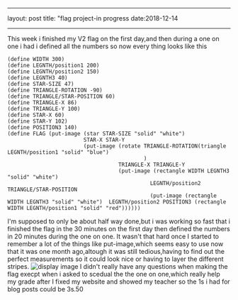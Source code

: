 - - -
layout: post
title: "flag project-in progress
date:2018-12-14
- - -

This week i finished my V2 flag on the first day,and then during a one on one i had i defined all the numbers so now every thing looks like this
```
(define WIDTH 300)
(define LEGNTH/position1 200)
(define LEGNTH/position2 150)
(define LEGNTH3 40)
(define STAR-SIZE 47)
(define TRIANGLE-ROTATION -90)
(define TRIANGLE/STAR-POSITION 60)
(define TRIANGLE-X 86)
(define TRIANGLE-Y 100)
(define STAR-X 60)
(define STAR-Y 102)
(define POSITION3 140)
(define FLAG (put-image (star STAR-SIZE "solid" "white") 
                        STAR-X STAR-Y 
                        (put-image (rotate TRIANGLE-ROTATION(triangle LEGNTH/position1 "solid" "blue")
                                           ) 
                                   TRIANGLE-X TRIANGLE-Y 
                                   (put-image (rectangle WIDTH LEGNTH3 "solid" "white") 
                                             LEGNTH/position2 TRIANGLE/STAR-POSITION 
                                             (put-image (rectangle WIDTH LEGNTH3 "solid" "white")  LEGNTH/position2 POSITION3 (rectangle WIDTH LEGNTH/position1 "solid" "red"))))))
```
I'm supposed to only be about half way done,but i was working so fast that i finished the flag in the 30 minutes on the first day then defined the numbers in 20 minutes during the one on one. It wasn't that hard once I started to remember a lot of the things like put-image,which seems easy to use now that it was one month ago,altough it was still tedious,having to find out the perfect measurements so it could look nice or having to layer the different stripes. 
![display image](LGFlagV2.png)
I didn't really have any questions when making the flag execpt when i asked to scedual the the one on one,which really help my grade after I fixed my website and showed my teacher so the 1s i had for blog posts could be 3s.50
